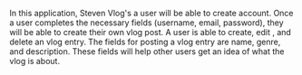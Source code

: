
In this application, Steven Vlog's a user will be able to create account. Once a user completes the necessary fields (username, email, password), they will be able to create their own vlog post. A user is able to create, edit , and delete an vlog entry. The fields for posting a vlog entry are name, genre, and description. These fields will help other users get an idea of what the vlog is about. 